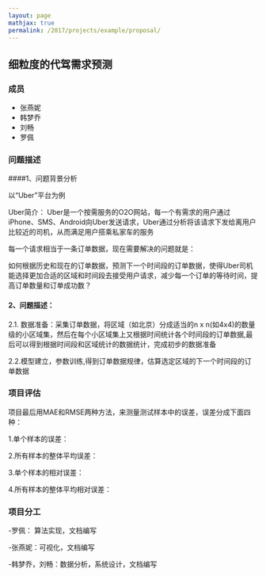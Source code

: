 ```yaml
---
layout: page
mathjax: true
permalink: /2017/projects/example/proposal/
---
```


## 细粒度的代驾需求预测

### 成员

- 张燕妮
- 韩梦乔
- 刘畅
- 罗佩


### 问题描述

####1、问题背景分析

  以“Uber”平台为例

  Uber简介：
       Uber是一个按需服务的O2O网站，每一个有需求的用户通过iPhone、SMS、Android向Uber发送请求，Uber通过分析将该请求下发给离用户比较近的司机，从而满足用户搭乘私家车的服务

  每一个请求相当于一条订单数据，现在需要解决的问题就是：

  如何根据历史和现在的订单数据，预测下一个时间段的订单数据，使得Uber司机能选择更加合适的区域和时间段去接受用户请求，减少每一个订单的等待时间，提高订单数量和订单成功数？

#### 2、问题描述：

  2.1. 数据准备：采集订单数据，将区域（如北京）分成适当的n x n(如4x4)的数量级的小区域集，然后在每个小区域集上又根据时间统计各个时间段的订单数据,最后可以得到根据时间段和区域统计的数据统计，完成初步的数据准备
  
  2.2.模型建立，参数训练,得到订单数据规律，估算选定区域的下一个时间段的订单数据


### 项目评估

   项目最后用MAE和RMSE两种方法，来测量测试样本中的误差，误差分成下面四种：
   
   1.单个样本的误差：

   2.所有样本的整体平均误差：
      
   3.单个样本的相对误差：
   
   4.所有样本的整体平均相对误差：
   

### 项目分工

-罗佩： 算法实现，文档编写

-张燕妮：可视化，文档编写

-韩梦乔，刘畅：数据分析，系统设计，文档编写

